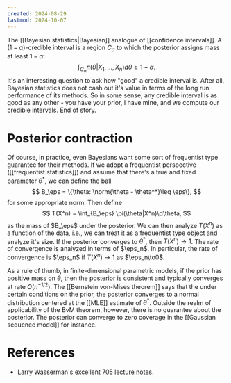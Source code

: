 ```yaml
---
created: 2024-08-29
lastmod: 2024-10-07
---
```


The [[Bayesian statistics|Bayesian]] analogue of [[confidence intervals]]. A $(1-\alpha)$-credible interval is a region $C_\alpha$ to which the posterior assigns mass at least $1-\alpha$: 
$$
\int_{C_\alpha}\pi(\theta|X_1,\dots,X_n) d\theta \geq 1-\alpha.
$$
It's an interesting question to ask how "good" a credible interval is. After all, Bayesian statistics does not cash out it's value in terms of the long run performance of its methods. So in some sense, any credible interval is as good as any other - you have your prior, I have mine, and we compute our credible intervals. End of story. 

# Posterior contraction

Of course, in practice, even Bayesians want some sort of frequentist type guarantee for their methods. If we adopt a frequentist perspective ([[frequentist statistics]]) and assume that there's a true and fixed parameter $\theta^*$, we can define the ball
$$
B_\eps = \{\theta: \norm{\theta - \theta^*}\leq \eps\},
$$
for some appropriate norm. Then define $$
T(X^n) = \int_{B_\eps} \pi(\theta|X^n)\d\theta,
$$
as the mass of $B_\eps$ under the posterior. We can then analyze $T(X^n)$ as a function of the data, i.e., we can treat it as a frequentist type object and analyze it's size. If the posterior converges to $\theta^*$, then $T(X^n)\to 1$. The rate of convergence is analyzed in terms of $\eps_n$. In particular, the rate of convergence is $\eps_n$ if $T(X^n)\to 1$ as $\eps_n\to0$.

As a rule of thumb, in finite-dimensional parametric models, if the prior has positive mass on $\theta$, then the posterior is consistent and typically converges at rate $O(n^{-1/2})$. The [[Bernstein von-Mises theorem]] says that the under certain conditions on the prior, the posterior converges to a normal distribution centered at the [[MLE]] estimate of $\theta^*$. Outside the realm of applicability of the BvM theorem, however, there is no guarantee about the posterior. The posterior can converge to zero coverage in the [[Gaussian sequence model]] for instance.

# References 
- Larry Wasserman's excellent [705 lecture notes](https://www.stat.cmu.edu/~larry/=stat705/).